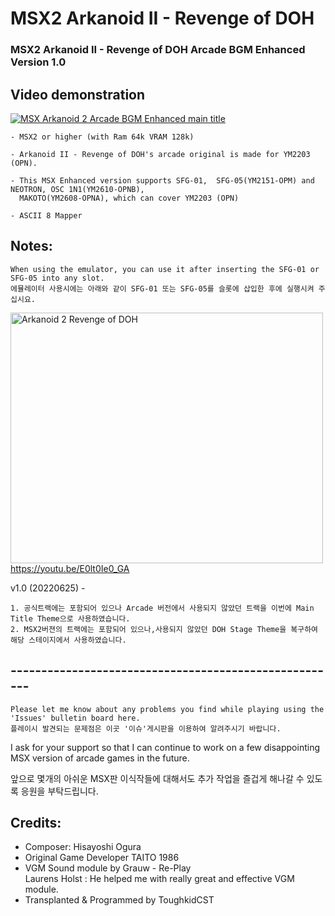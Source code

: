 # MSX2 Arkanoid II - Revenge of DOH
### MSX2 Arkanoid II - Revenge of DOH Arcade BGM Enhanced Version 1.0


## Video demonstration

[![MSX Arkanoid 2 Arcade BGM Enhanced main title](https://yt-embed.herokuapp.com/embed?v=avoc9JjLFzs)](https://www.youtube.com/watch?v=avoc9JjLFzs "MSX Arkanoid 2 Arcade BGM Enhanced main title ")


	- MSX2 or higher (with Ram 64k VRAM 128k) 
 
	- Arkanoid II - Revenge of DOH's arcade original is made for YM2203 (OPN).

	- This MSX Enhanced version supports SFG-01,  SFG-05(YM2151-OPM) and NEOTRON, OSC 1N1(YM2610-OPNB), 
	  MAKOTO(YM2608-OPNA), which can cover YM2203 (OPN)

	- ASCII 8 Mapper



## Notes:

	When using the emulator, you can use it after inserting the SFG-01 or SFG-05 into any slot.
	에뮬레이터 사용시에는 아래와 같이 SFG-01 또는 SFG-05를 슬롯에 삽입한 후에 실행시켜 주십시요. 

<a data-flickr-embed="true" href="https://youtu.be/E0lt0Ie0_GA" title="Arkanoid 2 Revenge of DOH"><img src="https://live.staticflickr.com/65535/52169917790_79afc1e92e.jpg" width="500" height="401" alt="Arkanoid 2 Revenge of DOH"></a> https://youtu.be/E0lt0Ie0_GA
    
   
v1.0 (20220625) -
   
	1. 공식트랙에는 포함되어 있으나 Arcade 버전에서 사용되지 않았던 트랙을 이번에 Main Title Theme으로 사용하였습니다. 
	2. MSX2버젼의 트랙에는 포함되어 있으나,사용되지 않았던 DOH Stage Theme을 복구하여 해당 스테이지에서 사용하였습니다. 
	

## ------------------------------------------------------
  
  
    Please let me know about any problems you find while playing using the 'Issues' bulletin board here.
    플레이시 발견되는 문제점은 이곳 '이슈'게시판을 이용하여 알려주시기 바랍니다. 
    
    
I ask for your support so that 
            I can continue to work on a few disappointing MSX version of arcade games in the future.

앞으로 몇개의 아쉬운 MSX판 이식작들에 대해서도 추가 작업을 즐겁게 해나갈 수 있도록 응원을 부탁드립니다. 


## Credits:

- Composer: Hisayoshi Ogura
- Original Game Developer TAITO 1986
- VGM Sound module by Grauw - Re-Play                           
  Laurens Holst : He helped me with really great and effective VGM module.
- Transplanted & Programmed by ToughkidCST 
